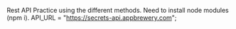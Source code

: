 Rest API Practice using the different methods. Need to install node modules (npm i). API_URL = "https://secrets-api.appbrewery.com";
